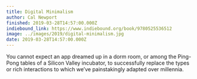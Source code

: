```yaml
---
title: Digital Minimalism
author: Cal Newport
finished: 2019-03-28T14:57:00.000Z
indiebound_link: https://www.indiebound.org/book/9780525536512
image: ../images/2019/digital-minimalism.jpg
date: 2019-03-28T14:57:00.000Z
---
```

You cannot expect an app dreamed up in a dorm room, or among the Ping-Pong tables of a Silicon Valley incubator, to successfully replace the types or rich interactions to which we’ve painstakingly adapted over millennia.